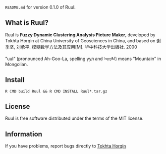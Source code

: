 `README.md` for version 0.1.0 of Ruul.

## What is Ruul? ##

Ruul is **Fuzzy Dynamic Clustering Analysis Picture Maker**, 
developed by Tokhta Horqin at China University of Geosciences in China, 
and based on 谢季坚, 刘承平. 模糊数学方法及其应用[M]. 华中科技大学出版社. 2000

"uul" (pronounced Ah-Goo-La, spelling уул and ᠠᠭᠤᠯᠠ) means "Mountain" in Mongolian.

## Install ##

    R CMD build Ruul && R CMD INSTALL Ruul*.tar.gz

## License ##

Ruul is free software distributed under the terms of the MIT license.

## Information ##

If you have problems, report bugs directly to [Tokhta Horqin](tokhta@outlook.com)

